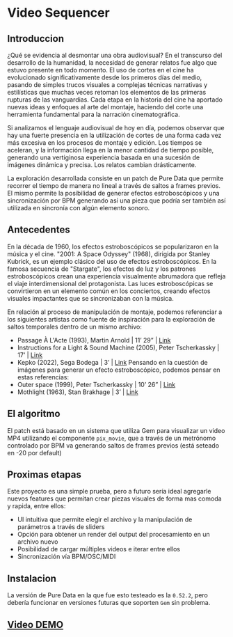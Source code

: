 # Video Sequencer

## Introduccion
¿Qué se evidencia al desmontar una obra audiovisual? En el transcurso del desarrollo de la humanidad, la necesidad de generar relatos fue algo que estuvo presente en todo momento. El uso de cortes en el cine ha evolucionado significativamente desde los primeros días del medio, pasando de simples trucos visuales a complejas técnicas narrativas y estilísticas que muchas veces retoman los elementos de las primeras rupturas de las vanguardias. Cada etapa en la historia del cine ha aportado nuevas ideas y enfoques al arte del montaje, haciendo del corte una herramienta fundamental para la narración cinematográfica.

Si analizamos el lenguaje audiovisual de hoy en día, podemos observar que hay una fuerte presencia en la utilización de cortes de una forma cada vez más excesiva en los procesos de montaje y edición. Los tiempos se aceleran, y la información llega en la menor cantidad de tiempo posible, generando una vertiginosa experiencia basada en una sucesión de imágenes dinámica y precisa. Los relatos cambian drásticamente.

La exploración desarrollada consiste en un patch de Pure Data que permite recorrer el tiempo de manera no lineal a través de saltos a frames previos. El mismo permite la posibilidad de generar efectos estroboscópicos y una sincronización por BPM generando así una pieza que podría ser también así utilizada en sincronía con algún elemento sonoro.

## Antecedentes
En la década de 1960, los efectos estroboscópicos se popularizaron en la música y el cine. "2001: A Space Odyssey" (1968), dirigida por Stanley Kubrick, es un ejemplo clásico del uso de efectos estroboscópicos. En la famosa secuencia de "Stargate", los efectos de luz y los patrones estroboscópicos crean una experiencia visualmente abrumadora que refleja el viaje interdimensional del protagonista. Las luces estroboscópicas se convirtieron en un elemento común en los conciertos, creando efectos visuales impactantes que se sincronizaban con la música.

En relación al proceso de manipulación de montaje, podemos referenciar a los siguientes artistas como fuente de inspiración para la exploración de saltos temporales dentro de un mismo archivo:
- Passage À L'Acte (1993), Martin Arnold | 11’ 29” | [Link](https://vimeo.com/398345542)
- Instructions for a Light & Sound Machine (2005), Peter Tscherkassky | 17’ | [Link](https://www.dailymotion.com/video/x2rbcyx)
- Kepko (2022), Sega Bodega | 3’ | [Link](https://youtu.be/CW5HeFHuJig)
Pensando en la cuestión de imágenes para generar un efecto estroboscópico, podemos pensar en estas referencias:
- Outer space (1999), Peter Tscherkassky | 10’ 26” | [Link](https://vimeo.com/314251447)
- Mothlight (1963), Stan Brakhage | 3’ | [Link](https://youtu.be/S5P5vkegmvU)

## El algoritmo
El patch está basado en un sistema que utiliza Gem para visualizar un video MP4 utilizando el componente `pix_movie`, que a través de un metrónomo controlado por BPM va generando saltos de frames previos (está seteado en -20 por default)

## Proximas etapas
Este proyecto es una simple prueba, pero a futuro sería ideal agregarle nuevos features que permitan crear piezas visuales de forma mas comoda y rapida, entre ellos:
- UI intuitiva que permite elegir el archivo y la manipulación de parámetros a través de sliders
- Opción para obtener un render del output del procesamiento en un archivo nuevo
- Posibilidad de cargar múltiples videos e iterar entre ellos
- Sincronización vía BPM/OSC/MIDI

## Instalacion
La versión de Pure Data en la que fue esto testeado es la `0.52.2`, pero debería funcionar en versiones futuras que soporten `Gem` sin problema.

## [Video DEMO](https://youtu.be/BZhYhMdDeig)
